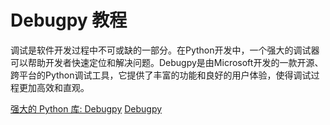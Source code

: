 # Debugpy 教程

<show-structure depth="3"/>

调试是软件开发过程中不可或缺的一部分。在Python开发中，一个强大的调试器可以帮助开发者快速定位和解决问题。Debugpy是由Microsoft开发的一款开源、跨平台的Python调试工具，它提供了丰富的功能和良好的用户体验，使得调试过程更加高效和直观。



<seealso>
<category ref="ref_docs">
    <a href="https://mp.weixin.qq.com/s/mVTBAndsOhjYuVovkx4ISA">强大的 Python 库: Debugpy</a>
</category>
<category ref="ref_github">
    <a href="https://github.com/Microsoft/debugpy">Debugpy</a>
</category>
<category ref="ref_issues">
</category>
<category ref="ref_hf">
</category>
<category ref="ref_ms">
</category>
</seealso>